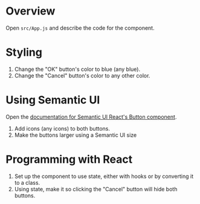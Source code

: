 # Overview

Open `src/App.js` and describe the code for the component.

# Styling

1. Change the "OK" button's color to blue (any blue).
2. Change the "Cancel" button's color to any other color.

# Using Semantic UI

Open the [documentation for Semantic UI React's Button component](https://react.semantic-ui.com/elements/button).

1. Add icons (any icons) to both buttons.
2. Make the buttons larger using a Semantic UI size

# Programming with React

1. Set up the component to use state, either with hooks or by converting it to a class.
2. Using state, make it so clicking the "Cancel" button will hide both buttons.
